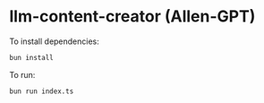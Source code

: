 # llm-content-creator (Allen-GPT)

To install dependencies:

```bash
bun install
```

To run:

```bash
bun run index.ts
```
